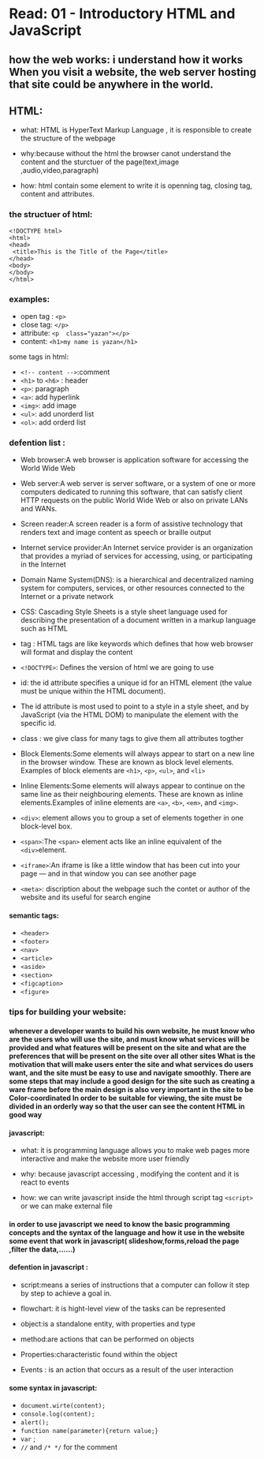 # Read: 01 - Introductory HTML and JavaScript

## how the web works: i understand how it works When you visit a website, the web server hosting that site could be anywhere in the world.
 
## HTML:
* what: HTML is HyperText Markup Language , it is responsible to create the structure of the webpage

* why:because without the html the browser canot understand the content and the sturctuer of the page(text,image ,audio,video,paragraph)

* how: html contain some element to write it is openning tag, closing tag, content and attributes.

### the structuer of html:
~~~~
<!DOCTYPE html>
<html>
<head>
 <title>This is the Title of the Page</title>
</head>
<body>
</body>
</html>
~~~~

### examples:
* open tag : `<p>`
* close tag:  `</p>` 
* attribute:  `<p  class="yazan"></p>`
* content:  `<h1>my name is yazan</h1>` 

some tags in html:
 * `<!-- content -->`:comment
* `<h1>` to `<h6>` : header 
* `<p>`: paragraph
* `<a>`: add hyperlink
* `<img>`: add image
* `<ul>`: add unorderd list
* `<ol>`: add orderd list

### defention list :
* Web browser:A web browser is application software for accessing the World Wide Web

* Web server:A web server is server software, or a system of one or more computers dedicated to running this software, that can satisfy client HTTP requests on the public World Wide Web or also on private LANs and WANs.

* Screen reader:A screen reader is a form of assistive technology that renders text and image content as speech or braille output

* Internet service provider:An Internet service provider is an organization that provides a myriad of services for accessing, using, or participating in the Internet

 * Domain Name System(DNS): is a hierarchical and decentralized naming system for computers, services, or other resources connected to the Internet or a private network

* CSS: Cascading Style Sheets is a style sheet language used for describing the presentation of a document written in a markup language such as HTML

* tag : HTML tags are like keywords which defines that how web browser will format and display the content

* `<!DOCTYPE>`: Defines the version of html we are going to use

* id: the id attribute specifies a unique id for an HTML element (the value must be unique within the HTML document).

* The id attribute is most used to point to a style in a style sheet, and by JavaScript (via the HTML DOM) to manipulate the element with the specific id.

* class : we give class for many tags to give them all attributes togther

* Block Elements:Some elements will always appear to start on a new line in the browser window. These are known as block level elements. Examples of block elements are 
`<h1>`, `<p>`, `<ul>`, and `<li>` 

* Inline Elements:Some elements will always appear to continue on the same line as their neighbouring elements. These are known as inline elements.Examples of inline elements are `<a>`, `<b>`, `<em>`, and `<img>`.

* `<div>`: element allows you to group a set of elements together 
in one block-level box.

* `<span>`:The `<span>` element acts like an inline equivalent of the `<div>`element.

* `<iframe>`:An iframe is like a little window that has been cut into your 
page — and in that window you can see another page

* `<meta>`: discription about the webpage such the contet or author of the website and its useful for search engine


#### semantic tags:
 * `<header>` 
 * `<footer>`
* `<nav>`
*  `<article>`
* `<aside>`
* `<section>` 
* `<figcaption>`
* `<figure>`

### tips for building your website:
#### whenever a developer wants to build his own website, he must know who are the users who will use the site, and must know what services will be provided and what features will be present on the site and what are the preferences that will be present on the site over all other sites What is the motivation that will make users enter the site and what services do users want, and the site must be easy to use and navigate smoothly. There are some steps that may include a good design for the site such as creating a ware frame before the main design is also very important in the site to be Color-coordinated In order to be suitable for viewing, the site must be divided in an orderly way so that the user can see the content HTML in good way



#### javascript:
* what: it is programming language allows you to make web pages more interactive  and make the website more user friendly
 
* why: because javascript accessing , modifying  the content and it is react to events

* how: we can write javascript inside the html through script tag `<script>` or we can make external  file 

#### in order to use javascript we need to know the basic programming concepts and the syntax of the language and how it use in the website some event that work in javascript( slideshow,forms,reload the page ,filter the data,......)

#### defention in javascript :
* script:means a series of instructions that a computer can follow it step by step to achieve a goal in.

* flowchart: it is hight-level view of the tasks can be represented 
 
* object:is a standalone entity, with properties and type

* method:are actions that can be performed on objects

* Properties:characteristic found within the object

* Events : is an action that occurs as a result of the user interaction


#### some syntax in javascript:
* `document.wirte(content);`
* `console.log(content);`
* `alert();`
* `function name(parameter){return value;}`
* `var` ;
* `//` and `/* */` for the comment